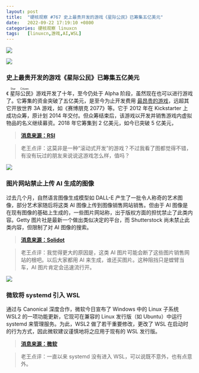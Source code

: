 ```yaml
---
layout: post
title:	"硬核观察 #767 史上最贵开发的游戏《星际公民》已筹集五亿美元"
date:	2022-09-22 17:19:10 +0800 
categories:	硬核观察 linuxcn 
tags:	[linuxcn,游戏,AI,WSL]
---
```



![](/Asserts/Images//attachment/album/202209/22/171749y70cfa43993tllz0.jpg)


![](/Asserts/Images//attachment/album/202209/22/171757buxf9w89m8blmizk.jpg)


### 史上最贵开发的游戏《星际公民》已筹集五亿美元


《<ruby> 星际公民 <rt>  Star Citizen </rt></ruby>》游戏开发了十年，至今仍处于 Alpha 阶段，虽然现在也可以进行游戏了。它筹集的资金突破了五亿美元，是至今为止开发费用 [最昂贵的游戏](https://en.wikipedia.org/wiki/List_of_most_expensive_video_games_to_develop)，远超其它开放世界 3A 游戏，如《赛博朋克 2077》等。它于 2012 年在 Kickstarter 上成功众筹，原计划 2014 年交付。但众筹结束后，该游戏以开发并销售游戏内虚拟物品的名义继续募资。2018 年它筹集到 2 亿美元，如今已突破 5 亿美元，



> 
> **[消息来源：RSI](https://robertsspaceindustries.com/funding-goals)**
> 
> 
> 



> 
> 老王点评：这莫非是一种“滚动式开发”的游戏？不过我看了图都觉得不错，有没有玩过的朋友来说说这游戏怎么样，值吗？
> 
> 
> 


![](/Asserts/Images//attachment/album/202209/22/171815u0xddkd3e7qxjkqb.jpg)


### 图片网站禁止上传 AI 生成的图像


过去几个月，自然语言图像生成模型如 DALL-E 产生了一批令人称奇的艺术图像，部分艺术家随后将这类 AI 图像上传到图像销售网站销售。但由于 AI 图像是在现有图像的基础上生成的，一些图片网站称，出于版权方面的担忧禁止了此类内容。Getty 图片社是最新一个做出类似决定的平台，而 Shutterstock 尚未禁止此类内容，但限制了对 AI 图像的搜索。



> 
> **[消息来源：Solidot](https://www.solidot.org/story?sid=72843)**
> 
> 
> 



> 
> 老王点评：我觉得更大的原因是，这类 AI 图片可能会断了这些图片销售网站的根吧。以后大家都用 AI 来生成，谁还买图片。这种阻挡只是螳臂当车，AI 图片肯定会迅速流行开。
> 
> 
> 


![](/Asserts/Images//attachment/album/202209/22/171829fqnfkq4u7ur0z8qc.jpg)


### 微软将 systemd 引入 WSL


通过与 Canonical 深度合作，微软今日宣布了 Windows 中的 Linux 子系统 WSL2 的一项功能更新，它现可在兼容的 Linux 发行版（如 Ubuntu）中运行 systemd 来管理服务。为此，WSL2 做了若干重要修改，更改了 WSL 在启动时的行为方式，因此微软建议谨慎地将之应用于现有的 WSL 发行版。



> 
> **[消息来源：微软](https://devblogs.microsoft.com/commandline/systemd-support-is-now-available-in-wsl/)**
> 
> 
> 



> 
> 老王点评：一直以来 systemd 没有进入 WSL，可以说既不意外，也有点意外。
> 
> 
>
